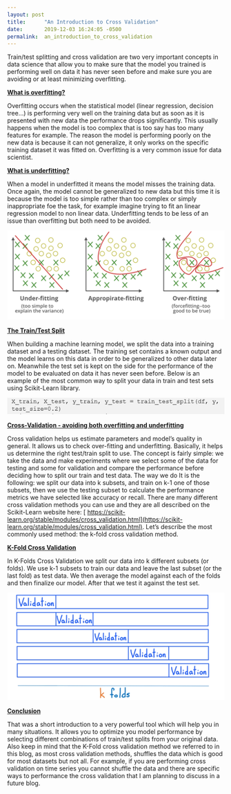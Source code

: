 ```yaml
---
layout: post
title:      "An Introduction to Cross Validation"
date:       2019-12-03 16:24:05 -0500
permalink:  an_introduction_to_cross_validation
---
```



Train/test splitting and cross validation are two very important concepts in data science that allow you to make sure that the model you trained is performing well on data it has never seen before and make sure you are avoiding or at least minimizing overfitting.

<b><u>What is overfitting?</u></b>

Overfitting occurs when the statistical model (linear regression, decision tree…) is performing very well on the training data but as soon as it is presented with new data the performance drops significantly. This usually happens when the model is too complex that is too say has too many features for example. The reason the model is performing poorly on the new data is because it can not generalize, it only works on the specific training dataset it was fitted on. Overfitting is a very common issue for data scientist. 

<b><u>What is underfitting?</u></b>

When a model in underfitted it means the model misses the training data. Once again, the model cannot be generalized to new data but this time it is because the model is too simple rather than too complex or simply inappropriate foe the task, for example imagine trying to fit an linear regression model to non linear data. Underfitting tends to be less of an issue than overfitting but both need to be avoided. 

![](img/69.png)

<b><u>The Train/Test Split</u></b>

When building a machine learning model, we split the data into a training dataset and a testing dataset. The training set contains a known output and the model learns on this data in order to be generalized to other data later on. Meanwhile the test set is kept on the side for the performance of the model to be evaluated on data it has never seen before. Below is an example of the most common way to split your data in train and test sets using Scikit-Learn library.

![](img/70.png)

<b><u>Cross-Validation - avoiding both overfitting and underfitting</u></b>

Cross validation helps us estimate parameters and model’s quality in general. It allows us to check over-fitting and underfitting. Basically, it helps us determine the right test/train split to use. The concept is fairly simple: we take the data and make experiments where we select some of the data for testing and some for validation and compare the performance before deciding how to split our train and test data. The way we do It is the following:  we split our data into k subsets, and train on k-1 one of those subsets, then we use the testing subset to calculate the performance metrics we have selected like accuracy or recall. There are many different cross validation methods you can use and they are all described on the Scikit-Learn website here: [ https://scikit-learn.org/stable/modules/cross_validation.html](https://scikit-learn.org/stable/modules/cross_validation.html). Let’s describe the most commonly used method: the k-fold cross validation method. 

<b><u>K-Fold Cross Validation</u></b>

In K-Folds Cross Validation we split our data into k different subsets (or folds). We use k-1 subsets to train our data and leave the last subset (or the last fold) as test data. We then average the model against each of the folds and then finalize our model. After that we test it against the test set. 

![](img/71.png)

<b><u>Conclusion</u></b>

That was a short introduction to a very powerful tool which will help you in many situations. It allows you to optimize you model performance by selecting different combinations of train/test splits from your original data. Also keep in mind that the K-Fold cross validation method we referred to in this blog, as most cross validation methods, shuffles the data which is good for most datasets but not all. For example, if you are performing cross validation on time series you cannot shuffle the data and there are specific ways to performance the cross validation that I am planning to discuss in a future blog.  









